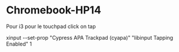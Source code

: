 # Chromebook-HP14
Pour i3 pour le touchpad click on tap

xinput --set-prop "Cypress APA Trackpad (cyapa)" "libinput Tapping Enabled" 1
